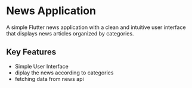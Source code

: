 # News Application
A simple Flutter news application with a clean and intuitive user interface that displays news articles organized by categories.
## Key Features
- Simple User Interface
- diplay the news according to categories
- fetching data from news api
